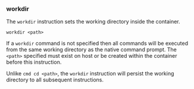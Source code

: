 ### workdir

The `workdir` instruction sets the working directory inside the container.

```
workdir <path>
```

If a `workdir` command is not specified then all commands will be executed from the same working directory as the native command prompt. The `<path>` specified must exist on host or be created within the container before this instruction.

Unlike `cmd cd <path>`, the `workdir` instruction will persist the working directory to all subsequent instructions. 
